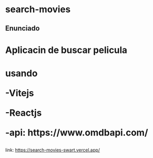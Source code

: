 # search-movies

## Enunciado

<h1>Aplicacin de buscar pelicula<h1/>
  
  
<p>usando</p>
<p>-Vitejs</p>
<p>-Reactjs</p>
<a>-api: https://www.omdbapi.com/</a>

## 
link: https://search-movies-swart.vercel.app/

